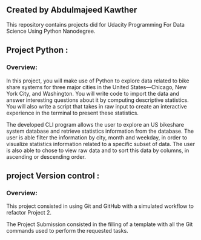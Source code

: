 ## Created by Abdulmajeed Kawther

This repository contains projects did for Udacity Programming For Data Science Using Python Nanodegree.

## Project Python :

### Overview:

In this project, you will make use of Python to explore data related to bike share systems for three major cities in the United States—Chicago, New York City, and Washington. You will write code to import the data and answer interesting questions about it by computing descriptive statistics. You will also write a script that takes in raw input to create an interactive experience in the terminal to present these statistics.

The developed CLI program allows the user to explore an US bikeshare system database and retrieve statistics information from the database. The user is able filter the information by city, month and weekday, in order to visualize statistics information related to a specific subset of data. The user is also able to chose to view raw data and to sort this data by columns, in ascending or descending order.


## project Version control :

### Overview:

This project consisted in using Git and GitHub with a simulated workflow to refactor Project 2.

The Project Submission consisted in the filling of a template with all the Git commands used to perform the requested tasks.